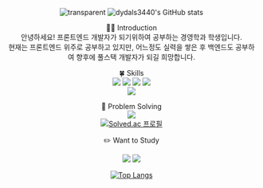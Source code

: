 <div align=center>
    
![transparent](https://capsule-render.vercel.app/api?type=Waving&fontColor=703ee5&text=dydals3440's%20GitHub%20&height=200&fontSize=50&desc=Welcome!&descAlignY=65&descAlign=60)
![dydals3440's GitHub stats](https://github-readme-stats.vercel.app/api?username=dydals3440&show_icons=true&theme=radical) <br />

👋🏻 Introduction<br />
    안녕하세요! 프론트엔드 개발자가 되기위하여 공부하는 경영학과 학생입니다. <br />
    현재는 프론트엔드 위주로 공부하고 있지만, 어느정도 실력을 쌓은 후 백엔드도 공부하여 향후에 풀스택 개발자가 되길 희망합니다.
    
🍀 Skills<br />
 <img src="https://img.shields.io/badge/Html-orange?style=flat&logo=HTML5&logoColor=white"/>
 <img src="https://img.shields.io/badge/CSS-pink?style=flat&logo=CSS3&logoColor=white"/>
 <img src="https://img.shields.io/badge/JavaScript-yellow?style=flat&logo=JavaScript&logoColor=white"/>
 <img src="https://img.shields.io/badge/React-green?style=flat&logo=React&logoColor=white"/><br />
 <img src="https://img.shields.io/badge/TypeScript-3178C6?style=flat&logo=TypeScript&logoColor=white"/>
    
💪 Problem Solving<br /> 
<img src="https://img.shields.io/badge/JavaScript-yellow?style=flat&logo=JavaScript&logoColor=white"/><br />
[![Solved.ac 프로필](http://mazassumnida.wtf/api/mini/generate_badge?boj={dydals3440})](https://solved.ac/{dydals3440})
 
 ✏️ Want to Study<br />

  <img src="https://img.shields.io/badge/NodeJS-green?style=flat&logo=Node.js&logoColor=white"/>
 <img src="https://img.shields.io/badge/NextJS-blue?style=flat&logo=Next.js&logoColor=white"/><br />
 
[![Top Langs](https://github-readme-stats.vercel.app/api/top-langs/?username=dydals3440&langs_count=8)](https://github.com/dydals3440/github-readme-stats)
     
</div>
